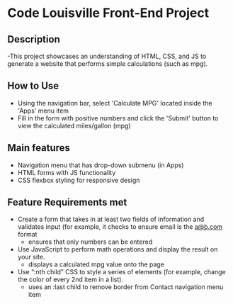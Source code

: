 # Code Louisville Front-End Project

## Description
-This project showcases an understanding of HTML, CSS, and JS to generate a website that performs simple calculations (such as mpg).

## How to Use
- Using the navigation bar, select 'Calculate MPG' located inside the 'Apps' menu item
- Fill in the form with positive numbers and click the 'Submit' button to view the calculated miles/gallon (mpg)

## Main features
- Navigation menu that has drop-down submenu (in Apps)
- HTML forms with JS functionality
- CSS flexbox styling for responsive design

## Feature Requirements met
- Create a form that takes in at least two fields of information and validates input (for example, it checks to ensure email is the a@b.com format
    - ensures that only numbers can be entered
- Use JavaScript to perform math operations and display the result on your site.
    - displays a calculated mpg value onto the page 
- Use “:nth child” CSS to style a series of elements (for example, change the color of every 2nd item in a list).
    - uses an :last child to remove border from Contact navigation menu item


